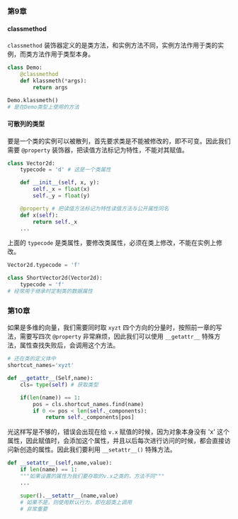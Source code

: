 ### 第9章

#### classmethod
`classmethod` 装饰器定义的是类方法，和实例方法不同，实例方法作用于类的实例，而类方法作用于类型本身。
```py
class Demo:
    @classmethod
    def klassmeth(*args):
        return args

Demo.klassmeth()
# 是在Demo类型上使用的方法
```

#### 可散列的类型
要是一个类的实例可以被散列，首先要求类是不能被修改的，即不可变。因此我们需要 `@property` 装饰器，把读值方法标记为特性，不能对其赋值。
```py
class Vector2d:
    typecode = 'd' # 这是一个类属性

    def __init__(self, x, y):
        self._x = float(x)
        self._y = float(y)

    @property # 把读值方法标记为特性读值方法与公开属性同名
    def x(self):
        return self._x
    ...
```
上面的 `typecode` 是类属性，要修改类属性，必须在类上修改，不能在实例上修改。
```py
Vector2d.typecode = 'f'

class ShortVector2d(Vector2d):
    typecode = 'f'
# 经常用于继承时定制类的数据属性
```

### 第10章
如果是多维的向量，我们需要同时取 `xyzt` 四个方向的分量时，按照前一章的写法，需要写四次 `@property` 非常麻烦，因此我们可以使用 `__getattr__` 特殊方法，属性查找失败后，会调用这个方法。
```py
# 还在类的定义体中
shortcut_names='xyzt'

def __getattr__(Self,name):
    cls= type(self) # 获取类型

    if(len(name)) == 1:
        pos = cls.shortcut_names.find(name)
        if 0 <= pos < len(self._components):
            return self._components[pos]

```
光这样写是不够的，错误会出现在给 `v.x` 赋值的时候，因为对象本身没有 'x' 这个属性，因此赋值时，会添加这个属性，并且以后每次进行访问的时候，都会直接访问新创造的属性。因此我们要利用 `__setattr__()` 特殊方法。
```py
def __setattr__(self,name,value):
    if len(name) == 1:
    """如果设置的属性为我们要存取的v.x之类的，方法不同"""
    ...

    super().__setattr__(name,value)
    # 如果不是，则使用默认行为，即在超类上调用
    # 非常重要
```
